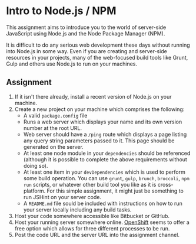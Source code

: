 # Intro to Node.js / NPM

This assignment aims to introduce you to the world of server-side JavaScript using Node.js and the Node Package Manager (NPM).

It is difficult to do any serious web development these days without running into Node.js in some way. Even if you are creating and server-side resources in your projects, many of the web-focused build tools like Grunt, Gulp and others use Node.js to run on your machines.

## Assignment

1. If it isn't there already, install a recent version of Node.js on your machine.
2. Create a new project on your machine which comprises the following:
    * A valid `package.config` file
    * Runs a web server which displays your name and its own version number at the root URL.
    * Web server should have a `/ping` route which displays a page listing any query string parameters passed to it. This page should be generated on the server.
    * At least one node module in your `dependencies` should be referenced (although it is possible to complete the above requirements without doing so).
    * At least one item in your `devDependencies` which is used to perform some build operation. You can use `grunt`, `gulp`, `brunch`, `broccoli`, `npm run` scripts, or whatever other build tool you like as it is cross-platform. For this simple assignment, it might just be something to run JSHint on your server code.
    * A `README.md` file sould be included with instructions on how to run your server locally including any build tasks.
3. Host your code somewhere accessible like Bitbucket or GitHub.
4. Host your running server somewhere online. [OpenShift][os] seems to offer a free option which allows for three different processes to be run.
5. Post the code URL and the server URL into the assignment channel.

[os]: https://www.openshift.com/products/pricing/plan-comparison

